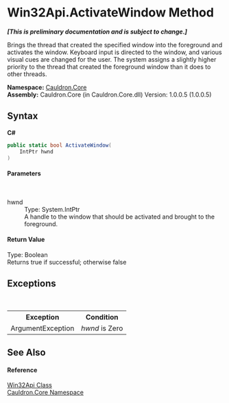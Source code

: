 # Win32Api.ActivateWindow Method 
 _**\[This is preliminary documentation and is subject to change.\]**_

Brings the thread that created the specified window into the foreground and activates the window. Keyboard input is directed to the window, and various visual cues are changed for the user. The system assigns a slightly higher priority to the thread that created the foreground window than it does to other threads.

**Namespace:**&nbsp;<a href="N_Cauldron_Core">Cauldron.Core</a><br />**Assembly:**&nbsp;Cauldron.Core (in Cauldron.Core.dll) Version: 1.0.0.5 (1.0.0.5)

## Syntax

**C#**<br />
``` C#
public static bool ActivateWindow(
	IntPtr hwnd
)
```


#### Parameters
&nbsp;<dl><dt>hwnd</dt><dd>Type: System.IntPtr<br />A handle to the window that should be activated and brought to the foreground.</dd></dl>

#### Return Value
Type: Boolean<br />Returns true if successful; otherwise false

## Exceptions
&nbsp;<table><tr><th>Exception</th><th>Condition</th></tr><tr><td>ArgumentException</td><td>*hwnd* is Zero</td></tr></table>

## See Also


#### Reference
<a href="T_Cauldron_Core_Win32Api">Win32Api Class</a><br /><a href="N_Cauldron_Core">Cauldron.Core Namespace</a><br />